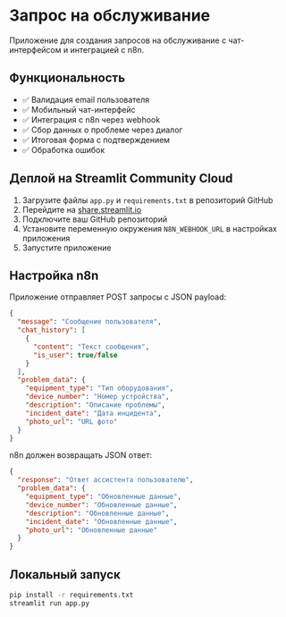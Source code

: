 # Запрос на обслуживание

Приложение для создания запросов на обслуживание с чат-интерфейсом и интеграцией с n8n.

## Функциональность

- ✅ Валидация email пользователя
- ✅ Мобильный чат-интерфейс
- ✅ Интеграция с n8n через webhook
- ✅ Сбор данных о проблеме через диалог
- ✅ Итоговая форма с подтверждением
- ✅ Обработка ошибок

## Деплой на Streamlit Community Cloud

1. Загрузите файлы `app.py` и `requirements.txt` в репозиторий GitHub
2. Перейдите на [share.streamlit.io](https://share.streamlit.io)
3. Подключите ваш GitHub репозиторий
4. Установите переменную окружения `N8N_WEBHOOK_URL` в настройках приложения
5. Запустите приложение

## Настройка n8n

Приложение отправляет POST запросы с JSON payload:

```json
{
  "message": "Сообщение пользователя",
  "chat_history": [
    {
      "content": "Текст сообщения",
      "is_user": true/false
    }
  ],
  "problem_data": {
    "equipment_type": "Тип оборудования",
    "device_number": "Номер устройства", 
    "description": "Описание проблемы",
    "incident_date": "Дата инцидента",
    "photo_url": "URL фото"
  }
}
```

n8n должен возвращать JSON ответ:

```json
{
  "response": "Ответ ассистента пользователю",
  "problem_data": {
    "equipment_type": "Обновленные данные",
    "device_number": "Обновленные данные",
    "description": "Обновленные данные", 
    "incident_date": "Обновленные данные",
    "photo_url": "Обновленные данные"
  }
}
```

## Локальный запуск

```bash
pip install -r requirements.txt
streamlit run app.py
```

